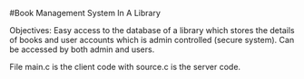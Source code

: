 #Book Management System In A Library

Objectives:   Easy access to the database of a library which stores the details of books and user accounts which is admin controlled (secure system). Can be accessed by both admin and users.

File main.c is the client code with source.c is the server code. 
